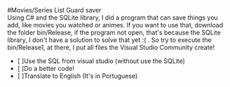 #Movies/Series List Guard saver  
Using C# and the SQLite library, I did a program that can save things you add, like movies you watched or animes. If you want to use that, download the folder bin/Release, if the program not open, that's because the SQLite library, I don't have a solution to solve that yet :( . So try to execute the bin/Release1, at there, I put all files the Visual Studio Community create!  
- [ ]Use the SQL from visual studio (without use the SQLite)  
- [ ]Do a better code!  
- [ ]Translate to English (It's in Portuguese)
